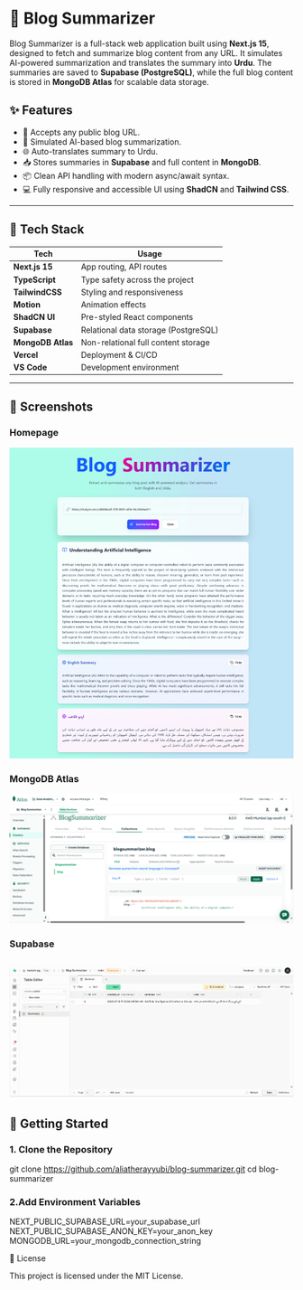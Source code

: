 # 📰 Blog Summarizer

Blog Summarizer is a full-stack web application built using **Next.js 15**, designed to fetch and summarize blog content from any URL. It simulates AI-powered summarization and translates the summary into **Urdu**. The summaries are saved to **Supabase (PostgreSQL)**, while the full blog content is stored in **MongoDB Atlas** for scalable data storage.

## ✨ Features

- 🔗 Accepts any public blog URL.
- 🧠 Simulated AI-based blog summarization.
- 🌐 Auto-translates summary to Urdu.
- 📥 Stores summaries in **Supabase** and full content in **MongoDB**.
- 📦 Clean API handling with modern async/await syntax.
- 💻 Fully responsive and accessible UI using **ShadCN** and **Tailwind CSS**.

---

## 🔧 Tech Stack

| Tech          | Usage                         |
|---------------|-------------------------------|
| **Next.js 15** | App routing, API routes       |
| **TypeScript** | Type safety across the project|
| **TailwindCSS** | Styling and responsiveness   |
| **Motion** | Animation effects    |
| **ShadCN UI** | Pre-styled React components   |
| **Supabase**   | Relational data storage (PostgreSQL) |
| **MongoDB Atlas** | Non-relational full content storage |
| **Vercel**     | Deployment & CI/CD            |
| **VS Code**    | Development environment       |

---

## 📸 Screenshots

### Homepage
![Desktop](./screenshots/blogsummarizer.png)

### MongoDB Atlas
![MongoDB](./screenshots/Screenshot%202025-07-15%20220909.png)

### Supabase
![Supabase](./screenshots/Screenshot%202025-07-15%20220821.png)
---

## 🚀 Getting Started

### 1. Clone the Repository


git clone https://github.com/aliatherayyubi/blog-summarizer.git
cd blog-summarizer

### 2.Add Environment Variables

NEXT_PUBLIC_SUPABASE_URL=your_supabase_url
NEXT_PUBLIC_SUPABASE_ANON_KEY=your_anon_key
MONGODB_URL=your_mongodb_connection_string

📜 License

This project is licensed under the MIT License.